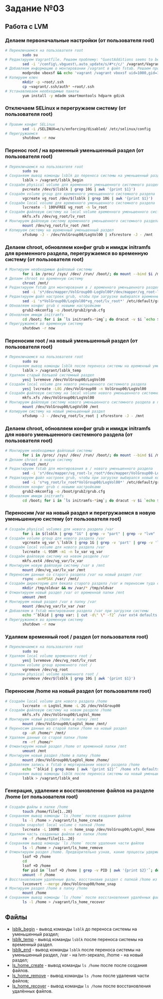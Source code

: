 # Задание №03

## Работа с LVM

### Делаем первоначальные настройки (от пользователя root)
```bash
# Переключаемся на пользователя root
        sudo su
# Редактируем Vagrantfile. Решаем проблему: "GuestAdditions seems to be installed (6.0.6) correctly, but not running." (https://github.com/dotless-de/vagrant-vbguest/issues/335)
        sed -i '/config\.vbguest\.auto_update/s/#*c/c/' /vagrant/Vagrantfile
# Добавляем информацию о монтировании /vagrant в файл fstab. Решаем проблему монтирования /vagrant после 'shutdown -r now' в виртуалке.
        modprobe vboxsf && echo 'vagrant /vagrant vboxsf uid=1000,gid=1000 0 0' >> /etc/fstab
# Копируем ключ
        mkdir -p ~root/.ssh
        cp ~vagrant/.ssh/auth* ~root/.ssh
# Устанавливаем необходимые пакеты
        yum install -y mdadm smartmontools hdparm gdisk
```

### Отключаем SELinux и перегружаем систему (от пользователя root)
```bash
# Правим конфиг SELinux
        sed -i /SELINUX=e/s/enforcing/disabled/ /etc/selinux/config
# Перегружаемся
        shutdown -r now
```

### Перенос root / на временный уменьшенный раздел (от пользователя root)
```bash
# Переключаемся на пользователя root
        sudo su
# Сохраняем вывод команды lsblk до переноса системы на уменьшенный раздел
        lsblk > /vagrant/lsblk_begin
# Создаём physical volume для временного уменьшенного системного раздела
        pvcreate /dev/$(lsblk | grep 10G | awk '{print $1}')
# Создаём volume group для временного уменьшенного системного раздела
        vgcreate vg_root /dev/$(lsblk | grep 10G | awk '{print $1}')
# Создаём local volume для временного уменьшенного системного раздела
        lvcreate -l 100%FREE vg_root -n lv_root
# Создаём файловую систему на local volume временного уменьшенного системного раздела
        mkfs.xfs /dev/vg_root/lv_root
# Монтируем файловую систему временного уменьшенного системного раздела в папку /mnt
        mount /dev/vg_root/lv_root /mnt
# Копируем систему на временный уменьшенный раздел
        xfsdump -J - /dev/VolGroup00/LogVol00 | xfsrestore -J - /mnt
```

### Делаем chroot, обновляем конфиг grub и имидж initramfs для временного раздела, перегружаемся во временную систему (от пользователя root)
```bash
# Монтируем необходимые файловый системы
        for i in /proc/ /sys/ /dev/ /run/ /boot/; do mount --bind $i /mnt/$i; done
# Делаем chroot во временную систему
        chroot /mnt/
# Редактируем fstab для монтирования в / временного уменьшенного раздела
        sed -i 's*/dev/mapper/VolGroup00-LogVol00*/dev/mapper/vg_root-lv_root*' /etc/fstab
# Редактируем файл настроек grub, чтобы при загрузке выбирался временный корневой раздел
        sed -i 's*VolGroup00/LogVol00*vg_root/lv_root*' /etc/default/grub
# Обновляем конфиг grub с новыми настройками
        grub2-mkconfig -o /boot/grub2/grub.cfg
# Обновляем имидж initramfs
        cd /boot; for i in `ls initramfs-*img`; do dracut -v $i `echo $i | sed "s/initramfs-//g; s/.img//g"` --force; done
# Перегружаемся во временную систему
        shutdown -r now
```

### Переносим root / на новый уменьшенный раздел (от пользователя root)
```bash
# Переключаемся на пользователя root
        sudo su
# Сохраняем вывод команды lsblk после переноса системы на временный уменьшенный раздел
        lsblk > /vagrant/lsblk_temp
# Удаляем старый большой системный раздел
        yes| lvremove /dev/VolGroup00/LogVol00
# Создаём local volume для нового уменьшенного системного раздела
        yes| lvcreate -L8G /dev/VolGroup00 -n VolGroup00/LogVol00
# Создаём файловую систему на local volume нового уменьшенного системного раздела
        mkfs.xfs /dev/VolGroup00/LogVol00
# Монтируем файловую систему нового уменьшенного системного раздела в папку /mnt
        mount /dev/VolGroup00/LogVol00 /mnt
# Копируем систему на новый уменьшенный раздел
        xfsdump -J - /dev/vg_root/lv_root | xfsrestore -J - /mnt
```

### Делаем chroot, обновляем конфиг grub и имидж initramfs для нового уменьшенного системного раздела (от пользователя root)
```bash
# Монтируем необходимые файловый системы
        for i in /proc/ /sys/ /dev/ /run/ /boot/; do mount --bind $i /mnt/$i; done
# Делаем chroot в новую систему
        chroot /mnt/
# Редактируем fstab для монтирования в / нового уменьшенного раздела
        sed -i 's*/dev/mapper/vg_root-lv_root*/dev/mapper/VolGroup00-LogVol00*' /etc/fstab
# Редактируем файл настроек grub, чтобы при загрузке выбирался новый корневой раздел
        sed -i 's*vg_root/lv_root*VolGroup00/LogVol00*' /etc/default/grub
# Обновляем конфиг grub с новыми настройками
        grub2-mkconfig -o /boot/grub2/grub.cfg
# Обновляем имидж initramfs
        cd /boot; for i in `ls initramfs-*img`; do dracut -v $i `echo $i | sed "s/initramfs-//g; s/.img//g"` --force; done
```

### Переносим /var на новый раздел и перегружаемся в новую уменьшенную систему (от пользователя root)
```bash
# Создаём physical volumes для нового раздела /var
        for i in $(lsblk | grep "1G" | grep -v "part" | grep -v "lvm" | awk "{print \$1}"); do pvcreate /dev/$i; done
# Создаём volume group для нового раздела /var
        vgcreate vg_var \`lsblk | grep 1G | grep -v 'part' | grep -v 'lvm' | awk '{ sum = sum\"/dev/\"\$1\" \"}; END { print sum }'\`
# Создаём local volume для нового раздела /var
        lvcreate -L 950M -m1 -n lv_var vg_var
# Создаём файловую систему на новом разделе /var
        mkfs.ext4 /dev/vg_var/lv_var
# Монтируем новую файловую систему /var в /mnt
        mount /dev/vg_var/lv_var /mnt
# Переносим данные со старого раздела /var на новый раздел /var
        rsync -avHPSAX /var/ /mnt/
# Создаём директорию для бекапа старого раздела /var и переносим туда старый раздел /var
        mkdir /tmp/oldvar && mv /var/* /tmp/oldvar
# Отмантируем новый раздел /var от временной папки /mnt
        umount /mnt
# Монтируем новый раздел /var в папку /var
        mount /dev/vg_var/lv_var /var
# Добавляем в fstab монтирование раздела /var при загрузки системы
        echo "`blkid | grep var: | cut -d\" \" -f2` /var ext4 defaults 0 0" >> /etc/fstab
# Перегружаемся во временную систему
        shutdown -r now
```

### Удаляем временный root / раздел (от пользователя root)
```bash
# Переключаемся на пользователя root
        sudo su
# Удаляем local volume временного root /
        yes| lvremove /dev/vg_root/lv_root
# Удаляем volume group временного root /
        vgremove /dev/vg_root
# Удаляем physical volume временного root /
        pvremove /dev/$(lsblk | grep 10G | awk '{print $1}')
```

### Переносим /home на новый раздел (от пользователя root)
```bash
# Создаём local volume для нового раздела /home
        lvcreate -n LogVol_Home -L 2G /dev/VolGroup00
# Создаём файловую систему на новом разделе /home
        mkfs.xfs /dev/VolGroup00/LogVol_Home
# Монтируем новый раздел /home в папку /mnt
        mount /dev/VolGroup00/LogVol_Home /mnt/
# Переносим данные из старой папки /home на новый раздел
        cp -aR /home/* /mnt/
# Удаляем данные со старой папки /home
        rm -rf /home/*
# Отмантируем новый раздел /home от временной папки /mnt
        umount /mnt
# Монтируем новый раздел /home в папку /home
        mount /dev/VolGroup00/LogVol_Home /home/
# Добавляем запись в fstab о мортировании нового раздела /home
        echo "`blkid | grep Home | awk '{print $2}'` /home xfs defaults 0 0" >> /etc/fstab
# Сохраняем вывод команды lsblk после переноса системы на новый уменьшенный раздел, /var и /home на новые разделы
        lsblk > /vagrant/lsblk_end
```

### Генерация, удаление и восстановление файлов на разделе /home (от пользователя root)
```bash
# Создаём файлы в папке /home
        touch /home/file{1..20}
# Сохраняем вывод команды `ls /home` после создания файлов
        ls -l /home > /vagrant/ls_home_create
# Создаём snapshot local volume с папкой /home
        lvcreate -L 100MB -s -n home_snap /dev/VolGroup00/LogVol_Home
# Удаляем часть созданных файлов из папки /home
        rm -f /home/file{11..20}
# Сохраняем вывод команды `ls /home` после удаления части файлов
        ls -l /home > /vagrant/ls_home_remove
# Отмонтируем раздел /home. Предварительно узнав, какие процессы удерживают файлы на разделе /home, и убив эти процессы.
        lsof +D /home
        cd
        lsof +D /home
        for pid in `lsof +D /home | grep -v PID | awk '{print $2}'`; do kill -9 $pid; done
        umount -f /home
# Восстанавливаем удалённые фалы, восстановив раздел с папкой /home из snapshot local volume
        lvconvert --merge /dev/VolGroup00/home_snap
# Монтируем раздел /home в папку /home
        mount /home
# Сохраняем вывод команды `ls /home` после восстановления удалённых файлов
        ls -l /home > /vagrant/ls_home_recover
```

## Файлы

* [lsblk_begin](lsblk_begin) - вывод команды `lsblk` до переноса системы на уменьшенный раздел;
* [lsblk_temp](lsblk_temp) - вывод команды `lsblk` после переноса системы на временный раздел.
* [lsblk_end](lsblk_end) - вывод команды `lsblk` после переноса системы на уменьшенный раздел, /var - на lvm-зеркало, /home - на новый раздел;
* [ls_home_create](ls_home_create) - вывод команды `ls /home` после после создания файлов.
* [ls_home_remove](ls_home_remove) - вывод команды `ls /home` после удаления части файлов;
* [ls_home_recover](ls_home_recover) - вывод команды `ls /home` после восстановления удалённых файлов.


